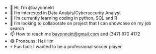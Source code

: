 - 👋 Hi, I’m @bayonnekt
- 👀 I’m interested in Data Analyis/Cybersecurity Analyst 
- 🌱 I’m currently learning coding in python, SQL and R 
- 💞️ I’m looking to collaborate on project that I can showcase on my job search 
- 📫 How to reach me bayonnekt@gmail.com and (347) 970 4172
- 😄 Pronouns: He/Him
- ⚡ Fun fact: I wanted to be a professional soccer player

<!---
bayonnekt/bayonnekt is a ✨ special ✨ repository because its `README.md` (this file) appears on your GitHub profile.
You can click the Preview link to take a look at your changes.
--->
